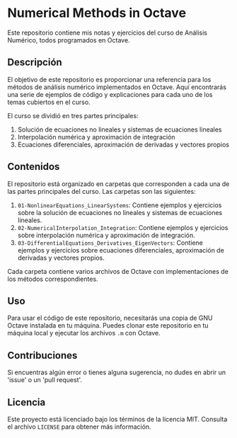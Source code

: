 # Numerical Methods in Octave

Este repositorio contiene mis notas y ejercicios del curso de Análisis
Numérico, todos programados en Octave.

## Descripción

El objetivo de este repositorio es proporcionar una referencia para los
métodos de análisis numérico implementados en Octave. Aquí encontrarás
una serie de ejemplos de código y explicaciones para cada uno de los 
temas cubiertos en el curso.

El curso se dividió en tres partes principales:

1. Solución de ecuaciones no lineales y sistemas de ecuaciones lineales
2. Interpolación numérica y aproximación de integración
3. Ecuaciones diferenciales, aproximación de derivadas y vectores propios

## Contenidos

El repositorio está organizado en carpetas que corresponden a cada una
de las partes principales del curso. Las carpetas son las siguientes:

1. `01-NonlinearEquations_LinearSystems`: Contiene ejemplos y ejercicios
sobre la solución de ecuaciones no lineales y sistemas de ecuaciones
lineales.
2. `02-NumericalInterpolation_Integration`: Contiene ejemplos y ejercicios
sobre interpolación numérica y aproximación de integración.
3. `03-DifferentialEquations_Derivatives_EigenVectors`: Contiene ejemplos
y ejercicios sobre ecuaciones diferenciales, aproximación de derivadas y
vectores propios.

Cada carpeta contiene varios archivos de Octave con implementaciones de
los métodos correspondientes.

## Uso

Para usar el código de este repositorio, necesitarás una copia de GNU Octave
instalada en tu máquina. Puedes clonar este repositorio en tu máquina local
y ejecutar los archivos `.m` con Octave.

## Contribuciones

Si encuentras algún error o tienes alguna sugerencia, no dudes en abrir un
'issue' o un 'pull request'.

## Licencia

Este proyecto está licenciado bajo los términos de la licencia MIT.
Consulta el archivo `LICENSE` para obtener más información.
